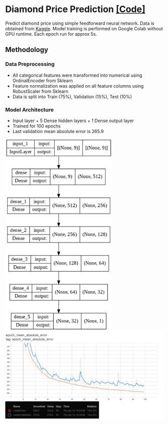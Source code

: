 # Diamond Price Prediction <a href="https://htmlpreview.github.io/?https://raw.githubusercontent.com/SarahHannes/diamond-price-prediction/main/diamond_price_prediction.html">[Code]</a>

Predict diamond price using simple feedforward neural network. Data is obtained from <a href="https://www.kaggle.com/datasets/shivam2503/diamonds">Kaggle</a>. Model training is performed on Google Colab without GPU runtime. Each epoch run for approx 5s.

## Methodology
### Data Preprocessing
- All categorical features were transformed into numerical using OrdinalEncoder from Sklearn
- Feature normalization was applied on all feature columns using RobustScaler from Sklearn
- Data is split into Train (75%), Validation (15%), Test (10%)

### Model Architecture

- Input layer + 5 Dense hidden layers + 1 Dense output layer
- Trained for 100 epochs
- Last validation mean absolute error is 265.9
<img src="plot/model.png" width="340">
<img src="plot/mean_absolute_error.jpg" width="800">
